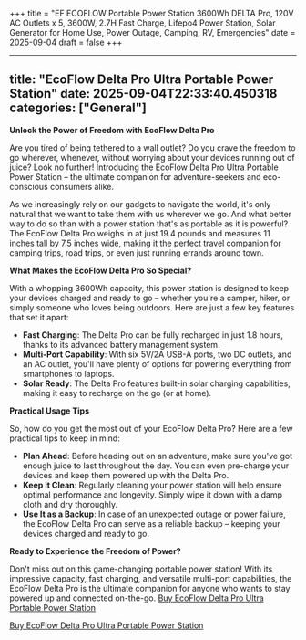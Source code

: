 +++
title = "EF ECOFLOW Portable Power Station 3600Wh DELTA Pro, 120V AC Outlets x 5, 3600W, 2.7H Fast Charge, Lifepo4 Power Station, Solar Generator for Home Use, Power Outage, Camping, RV, Emergencies"
date = 2025-09-04
draft = false
+++

---
title: "EcoFlow Delta Pro Ultra Portable Power Station"
date: 2025-09-04T22:33:40.450318
categories: ["General"]
---
**Unlock the Power of Freedom with EcoFlow Delta Pro**

Are you tired of being tethered to a wall outlet? Do you crave the freedom to go wherever, whenever, without worrying about your devices running out of juice? Look no further! Introducing the EcoFlow Delta Pro Ultra Portable Power Station – the ultimate companion for adventure-seekers and eco-conscious consumers alike.

As we increasingly rely on our gadgets to navigate the world, it's only natural that we want to take them with us wherever we go. And what better way to do so than with a power station that's as portable as it is powerful? The EcoFlow Delta Pro weighs in at just 19.4 pounds and measures 11 inches tall by 7.5 inches wide, making it the perfect travel companion for camping trips, road trips, or even just running errands around town.

**What Makes the EcoFlow Delta Pro So Special?**

With a whopping 3600Wh capacity, this power station is designed to keep your devices charged and ready to go – whether you're a camper, hiker, or simply someone who loves being outdoors. Here are just a few key features that set it apart:

* **Fast Charging**: The Delta Pro can be fully recharged in just 1.8 hours, thanks to its advanced battery management system.
* **Multi-Port Capability**: With six 5V/2A USB-A ports, two DC outlets, and an AC outlet, you'll have plenty of options for powering everything from smartphones to laptops.
* **Solar Ready**: The Delta Pro features built-in solar charging capabilities, making it easy to recharge on the go (or at home).

**Practical Usage Tips**

So, how do you get the most out of your EcoFlow Delta Pro? Here are a few practical tips to keep in mind:

* **Plan Ahead**: Before heading out on an adventure, make sure you've got enough juice to last throughout the day. You can even pre-charge your devices and keep them powered up with the Delta Pro.
* **Keep it Clean**: Regularly cleaning your power station will help ensure optimal performance and longevity. Simply wipe it down with a damp cloth and dry thoroughly.
* **Use It as a Backup**: In case of an unexpected outage or power failure, the EcoFlow Delta Pro can serve as a reliable backup – keeping your devices charged and ready to go.

**Ready to Experience the Freedom of Power?**

Don't miss out on this game-changing portable power station! With its impressive capacity, fast charging, and versatile multi-port capabilities, the EcoFlow Delta Pro is the ultimate companion for anyone who wants to stay powered up and connected on-the-go. [Buy EcoFlow Delta Pro Ultra Portable Power Station](https://www.amazon.com/dp/B0C1Z4GLKS)

[Buy EcoFlow Delta Pro Ultra Portable Power Station](https://www.amazon.com/dp/B0C1Z4GLKS)
